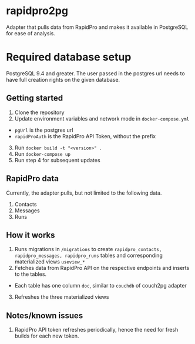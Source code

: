 # rapidpro2pg
Adapter that pulls data from RapidPro and makes it available in PostgreSQL for ease of analysis.

# Required database setup
PostgreSQL 9.4 and greater. The user passed in the postgres url needs to have full creation rights on the given database.

## Getting started
1. Clone the repository
2. Update environment variables and network mode in `docker-compose.yml`
  - `pgUrl` is the postgres url
  - `rapidProAuth` is the RapidPro API Token, without the prefix
3. Run `docker build -t "<version>" .`
4. Run `docker-compose up`
5. Run step 4 for subsequent updates

## RapidPro data
Currently, the adapter pulls, but not limited to the following data.
1. Contacts
2. Messages
3. Runs

## How it works
1. Runs migrations in `/migrations` to create `rapidpro_contacts, rapidpro_messages, rapidpro_runs` tables and corresponding materialized views `useview_*`
2. Fetches data from RapidPro API on the respective endpoints and inserts to the tables.
  - Each table has one column `doc`, similar to `couchdb` of couch2pg adapter
3. Refreshes the three materialized views

## Notes/known issues
1. RapidPro API token refreshes periodically, hence the need for fresh builds for each new token.